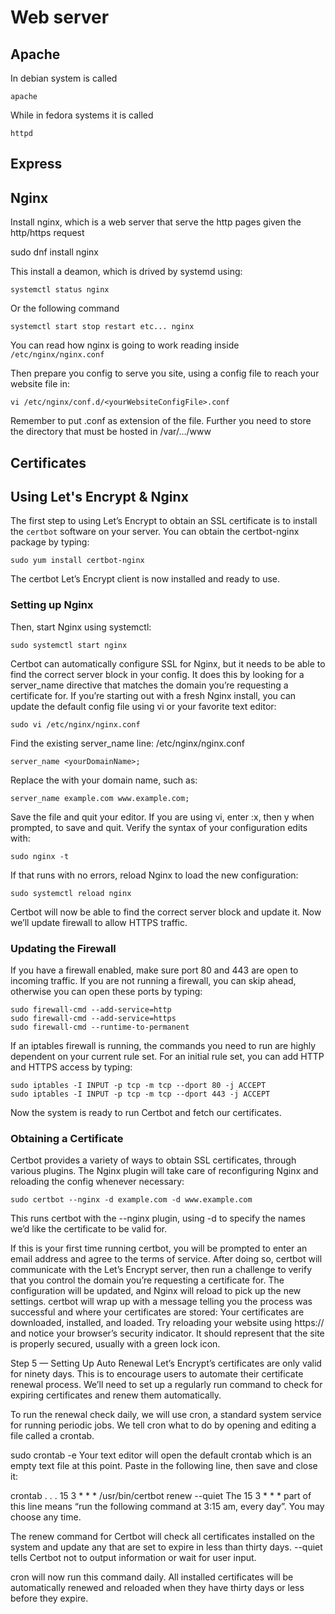 # Web server

## Apache

In debian system is called

```console
apache
```

While in fedora systems it is called

```console
httpd
```

## Express 

## Nginx 

Install nginx, which is a web server that serve the http pages given the
http/https request

sudo dnf install nginx

This install a deamon, which is drived by systemd using:

``` console
systemctl status nginx
```
Or the following command
``` console
systemctl start stop restart etc... nginx
```
You can read how nginx is going to work reading inside ```/etc/nginx/nginx.conf```

Then prepare you config to serve you site, using a config file to reach
your website file in:

``` console
vi /etc/nginx/conf.d/<yourWebsiteConfigFile>.conf
``` 
Remember to put .conf as extension of the file. Further you need to
store the directory that must be hosted in /var/…/www

## Certificates 

## Using Let's Encrypt & Nginx

The first step to using Let’s Encrypt to obtain an SSL certificate is to install the
```certbot``` software on your server. You can obtain the certbot-nginx package by typing:

``` console
sudo yum install certbot-nginx
```

The certbot Let’s Encrypt client is now installed and ready to use.

### Setting up Nginx

Then, start Nginx using systemctl:

``` console
sudo systemctl start nginx
```

Certbot can automatically configure SSL for Nginx, but it needs to be able to find the
correct server block in your config. It does this by looking for a server_name directive
that matches the domain you’re requesting a certificate for. If you’re starting out with a
fresh Nginx install, you can update the default config file using vi or your favorite 
text editor:

``` console
sudo vi /etc/nginx/nginx.conf
```
Find the existing server_name line: /etc/nginx/nginx.conf

``` console
server_name <yourDomainName>;
```
Replace the <yourDomainName> with your domain name, such as:

``` console
server_name example.com www.example.com;
```
Save the file and quit your editor. If you are using vi, enter :x, then y when prompted,
to save and quit. Verify the syntax of your configuration edits with:

``` console
sudo nginx -t
```

If that runs with no errors, reload Nginx to load the new configuration:

``` console
sudo systemctl reload nginx
```
Certbot will now be able to find the correct server block and update it.
Now we’ll update firewall to allow HTTPS traffic.

### Updating the Firewall
If you have a firewall enabled, make sure port 80 and 443 are open to incoming traffic.
If you are not running a firewall, you can skip ahead, otherwise you can open these ports
by typing:

``` console 
sudo firewall-cmd --add-service=http
sudo firewall-cmd --add-service=https
sudo firewall-cmd --runtime-to-permanent
```

If an iptables firewall is running, the commands you need to run are highly dependent
on your current rule set. For an initial rule set, you can add HTTP and HTTPS access 
by typing:

```console
sudo iptables -I INPUT -p tcp -m tcp --dport 80 -j ACCEPT
sudo iptables -I INPUT -p tcp -m tcp --dport 443 -j ACCEPT
```

Now the system is ready to run Certbot and fetch our certificates.

### Obtaining a Certificate
Certbot provides a variety of ways to obtain SSL certificates, through various plugins.
The Nginx plugin will take care of reconfiguring Nginx and reloading the config whenever
necessary:

``` console 
sudo certbot --nginx -d example.com -d www.example.com
```

This runs certbot with the --nginx plugin, using -d to specify the names we’d like the certificate to be valid for.

If this is your first time running certbot, you will be prompted to enter an email 
address and agree to the terms of service. After doing so, certbot will communicate
with the Let’s Encrypt server, then run a challenge to verify that you control the
domain you’re requesting a certificate for. The configuration will be updated, and
Nginx will reload to pick up the new settings. certbot will wrap up with a message
telling you the process was successful and where your certificates are stored:
Your certificates are downloaded, installed, and loaded. Try reloading your website using https:// and notice your browser’s security indicator. It should represent that the site is properly secured, usually with a green lock icon.

Step 5 — Setting Up Auto Renewal
Let’s Encrypt’s certificates are only valid for ninety days. This is to encourage users to automate their certificate renewal process. We’ll need to set up a regularly run command to check for expiring certificates and renew them automatically.

To run the renewal check daily, we will use cron, a standard system service for running periodic jobs. We tell cron what to do by opening and editing a file called a crontab.

sudo crontab -e
Your text editor will open the default crontab which is an empty text file at this point. Paste in the following line, then save and close it:

crontab
. . .
15 3 * * * /usr/bin/certbot renew --quiet
The 15 3 * * * part of this line means “run the following command at 3:15 am, every day”. You may choose any time.

The renew command for Certbot will check all certificates installed on the system and update any that are set to expire in less than thirty days. --quiet tells Certbot not to output information or wait for user input.

cron will now run this command daily. All installed certificates will be automatically renewed and reloaded when they have thirty days or less before they expire.


